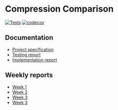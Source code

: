 # Compression Comparison

[![Tests](https://github.com/oskarruo/tiralabra/actions/workflows/test-and-coverage-linux.yaml/badge.svg)](https://github.com/oskarruo/tiralabra/actions/workflows/test-and-coverage-linux.yaml)
[![codecov](https://codecov.io/github/oskarruo/tiralabra/graph/badge.svg?token=XWZXH8K9VF)](https://codecov.io/github/oskarruo/tiralabra)


## Documentation
- [Project specification](/docs/specifications.md)
- [Testing report](/docs/testingreport.md)
- [Implementation report](/docs/implementationreport.md)

## Weekly reports
- [Week 1](/docs/weeklyreports/weeklyreport1.md)
- [Week 2](/docs/weeklyreports/weeklyreport2.md)
- [Week 3](/docs/weeklyreports/weeklyreport3.md)
- [Week 3](/docs/weeklyreports/weeklyreport4.md)